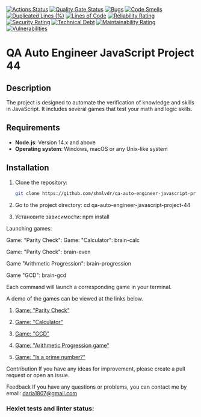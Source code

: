 [![Actions Status](https://github.com/shmlvdr/qa-auto-engineer-javascript-project-44/actions/workflows/hexlet-check.yml/badge.svg)](https://github.com/shmlvdr/qa-auto-engineer-javascript-project-44/actions)
[![Quality Gate Status](https://sonarcloud.io/api/project_badges/measure?project=shmlvdr_qa-auto-engineer-javascript-project-44&metric=alert_status)](https://sonarcloud.io/summary/new_code?id=shmlvdr_qa-auto-engineer-javascript-project-44)
[![Bugs](https://sonarcloud.io/api/project_badges/measure?project=shmlvdr_qa-auto-engineer-javascript-project-44&metric=bugs)](https://sonarcloud.io/summary/new_code?id=shmlvdr_qa-auto-engineer-javascript-project-44)
[![Code Smells](https://sonarcloud.io/api/project_badges/measure?project=shmlvdr_qa-auto-engineer-javascript-project-44&metric=code_smells)](https://sonarcloud.io/summary/new_code?id=shmlvdr_qa-auto-engineer-javascript-project-44)
[![Duplicated Lines (%)](https://sonarcloud.io/api/project_badges/measure?project=shmlvdr_qa-auto-engineer-javascript-project-44&metric=duplicated_lines_density)](https://sonarcloud.io/summary/new_code?id=shmlvdr_qa-auto-engineer-javascript-project-44)
[![Lines of Code](https://sonarcloud.io/api/project_badges/measure?project=shmlvdr_qa-auto-engineer-javascript-project-44&metric=ncloc)](https://sonarcloud.io/summary/new_code?id=shmlvdr_qa-auto-engineer-javascript-project-44)
[![Reliability Rating](https://sonarcloud.io/api/project_badges/measure?project=shmlvdr_qa-auto-engineer-javascript-project-44&metric=reliability_rating)](https://sonarcloud.io/summary/new_code?id=shmlvdr_qa-auto-engineer-javascript-project-44)
[![Security Rating](https://sonarcloud.io/api/project_badges/measure?project=shmlvdr_qa-auto-engineer-javascript-project-44&metric=security_rating)](https://sonarcloud.io/summary/new_code?id=shmlvdr_qa-auto-engineer-javascript-project-44)
[![Technical Debt](https://sonarcloud.io/api/project_badges/measure?project=shmlvdr_qa-auto-engineer-javascript-project-44&metric=sqale_index)](https://sonarcloud.io/summary/new_code?id=shmlvdr_qa-auto-engineer-javascript-project-44)
[![Maintainability Rating](https://sonarcloud.io/api/project_badges/measure?project=shmlvdr_qa-auto-engineer-javascript-project-44&metric=sqale_rating)](https://sonarcloud.io/summary/new_code?id=shmlvdr_qa-auto-engineer-javascript-project-44)
[![Vulnerabilities](https://sonarcloud.io/api/project_badges/measure?project=shmlvdr_qa-auto-engineer-javascript-project-44&metric=vulnerabilities)](https://sonarcloud.io/summary/new_code?id=shmlvdr_qa-auto-engineer-javascript-project-44)

# QA Auto Engineer JavaScript Project 44

## Description
The project is designed to automate the verification of knowledge and skills in JavaScript. It includes several games that test your math and logic skills.

## Requirements
- **Node.js**: Version 14.x and above
- **Operating system**: Windows, macOS or any Unix-like system

## Installation
1. Clone the repository:
   ```bash
   git clone https://github.com/shmlvdr/qa-auto-engineer-javascript-project-44.git

2. Go to the project directory:
    cd qa-auto-engineer-javascript-project-44

3. Установите зависимости:
    npm install

Launching games:

Game: "Parity Check":
Game: "Calculator": 
brain-calc

Game: "Parity Check": 
brain-even

Game "Arithmetic Progression": 
brain-progression

Game "GCD": 
brain-gcd

Each command will launch a corresponding game in your terminal.

A demo of the games can be viewed at the links below.

1. [Game: "Parity Check"](https://asciinema.org/a/Lc6XGr3YP1v1KpC1J51MLIkbx)

2. [Game: "Calculator"](https://asciinema.org/a/t4QvPSFYsIUOOwcpuDdiwPKF6)

3. [Game: "GCD"](https://asciinema.org/a/DpCLbfnWwFObojjSYnPDnaec7)

4. [Game: "Arithmetic Progression game"](https://asciinema.org/a/fPS8CB06ztPA7xrKMrt1EYzIZ)

5. [Game: "Is a prime number?"](https://asciinema.org/a/GkfOTZb5SqjE8coybJFaCL1Gw)

Contribution
If you have any ideas for improvement, please create a pull request or open an issue.

Feedback
If you have any questions or problems, you can contact me by email: daria1807@gmail.com

### Hexlet tests and linter status:



